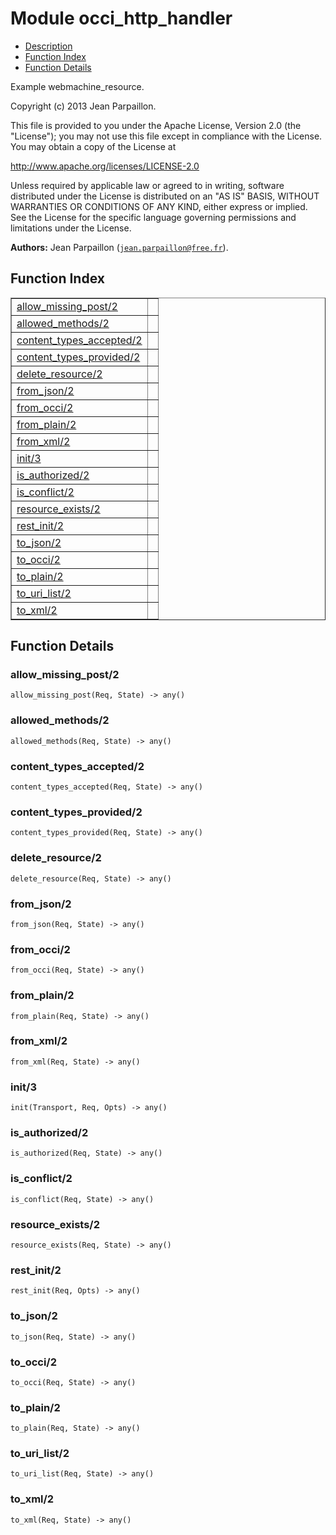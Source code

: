 

# Module occi_http_handler #
* [Description](#description)
* [Function Index](#index)
* [Function Details](#functions)

Example webmachine_resource.

Copyright (c) 2013 Jean Parpaillon.

This file is provided to you under the Apache License,
Version 2.0 (the "License"); you may not use this file
except in compliance with the License.  You may obtain
a copy of the License at

http://www.apache.org/licenses/LICENSE-2.0

Unless required by applicable law or agreed to in writing,
software distributed under the License is distributed on an
"AS IS" BASIS, WITHOUT WARRANTIES OR CONDITIONS OF ANY
KIND, either express or implied.  See the License for the
specific language governing permissions and limitations
under the License.

__Authors:__ Jean Parpaillon ([`jean.parpaillon@free.fr`](mailto:jean.parpaillon@free.fr)).

<a name="index"></a>

## Function Index ##


<table width="100%" border="1" cellspacing="0" cellpadding="2" summary="function index"><tr><td valign="top"><a href="#allow_missing_post-2">allow_missing_post/2</a></td><td></td></tr><tr><td valign="top"><a href="#allowed_methods-2">allowed_methods/2</a></td><td></td></tr><tr><td valign="top"><a href="#content_types_accepted-2">content_types_accepted/2</a></td><td></td></tr><tr><td valign="top"><a href="#content_types_provided-2">content_types_provided/2</a></td><td></td></tr><tr><td valign="top"><a href="#delete_resource-2">delete_resource/2</a></td><td></td></tr><tr><td valign="top"><a href="#from_json-2">from_json/2</a></td><td></td></tr><tr><td valign="top"><a href="#from_occi-2">from_occi/2</a></td><td></td></tr><tr><td valign="top"><a href="#from_plain-2">from_plain/2</a></td><td></td></tr><tr><td valign="top"><a href="#from_xml-2">from_xml/2</a></td><td></td></tr><tr><td valign="top"><a href="#init-3">init/3</a></td><td></td></tr><tr><td valign="top"><a href="#is_authorized-2">is_authorized/2</a></td><td></td></tr><tr><td valign="top"><a href="#is_conflict-2">is_conflict/2</a></td><td></td></tr><tr><td valign="top"><a href="#resource_exists-2">resource_exists/2</a></td><td></td></tr><tr><td valign="top"><a href="#rest_init-2">rest_init/2</a></td><td></td></tr><tr><td valign="top"><a href="#to_json-2">to_json/2</a></td><td></td></tr><tr><td valign="top"><a href="#to_occi-2">to_occi/2</a></td><td></td></tr><tr><td valign="top"><a href="#to_plain-2">to_plain/2</a></td><td></td></tr><tr><td valign="top"><a href="#to_uri_list-2">to_uri_list/2</a></td><td></td></tr><tr><td valign="top"><a href="#to_xml-2">to_xml/2</a></td><td></td></tr></table>


<a name="functions"></a>

## Function Details ##

<a name="allow_missing_post-2"></a>

### allow_missing_post/2 ###

`allow_missing_post(Req, State) -> any()`

<a name="allowed_methods-2"></a>

### allowed_methods/2 ###

`allowed_methods(Req, State) -> any()`

<a name="content_types_accepted-2"></a>

### content_types_accepted/2 ###

`content_types_accepted(Req, State) -> any()`

<a name="content_types_provided-2"></a>

### content_types_provided/2 ###

`content_types_provided(Req, State) -> any()`

<a name="delete_resource-2"></a>

### delete_resource/2 ###

`delete_resource(Req, State) -> any()`

<a name="from_json-2"></a>

### from_json/2 ###

`from_json(Req, State) -> any()`

<a name="from_occi-2"></a>

### from_occi/2 ###

`from_occi(Req, State) -> any()`

<a name="from_plain-2"></a>

### from_plain/2 ###

`from_plain(Req, State) -> any()`

<a name="from_xml-2"></a>

### from_xml/2 ###

`from_xml(Req, State) -> any()`

<a name="init-3"></a>

### init/3 ###

`init(Transport, Req, Opts) -> any()`

<a name="is_authorized-2"></a>

### is_authorized/2 ###

`is_authorized(Req, State) -> any()`

<a name="is_conflict-2"></a>

### is_conflict/2 ###

`is_conflict(Req, State) -> any()`

<a name="resource_exists-2"></a>

### resource_exists/2 ###

`resource_exists(Req, State) -> any()`

<a name="rest_init-2"></a>

### rest_init/2 ###

`rest_init(Req, Opts) -> any()`

<a name="to_json-2"></a>

### to_json/2 ###

`to_json(Req, State) -> any()`

<a name="to_occi-2"></a>

### to_occi/2 ###

`to_occi(Req, State) -> any()`

<a name="to_plain-2"></a>

### to_plain/2 ###

`to_plain(Req, State) -> any()`

<a name="to_uri_list-2"></a>

### to_uri_list/2 ###

`to_uri_list(Req, State) -> any()`

<a name="to_xml-2"></a>

### to_xml/2 ###

`to_xml(Req, State) -> any()`


